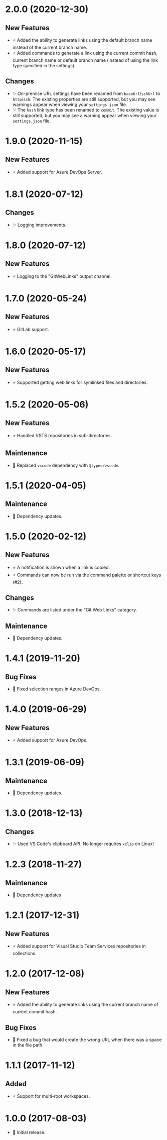 # 2.0.0 (2020-12-30)

## New Features

-   ⭐ Added the ability to generate links using the default branch name instead of the current branch name.
-   ⭐ Added commands to generate a link using the current commit hash, current branch name or default branch name (instead of using the link type specified in the settings).

## Changes

-   ✨ On-premise URL settings have been renamed from `baseUrl`/`sshUrl` to `http`/`ssh`. The existing properties are still supported, but you may see warnings appear when viewing your `settings.json` file.
-   ✨ The `hash` link type has been renamed to `commit`. The existing value is still supported, but you may see a warning appear when viewing your `settings.json` file.

# 1.9.0 (2020-11-15)

## New Features

-   ⭐ Added support for Azure DevOps Server.

# 1.8.1 (2020-07-12)

## Changes

-   ✨ Logging improvements.

# 1.8.0 (2020-07-12)

## New Features

-   ⭐ Logging to the "GitWebLinks" output channel.

# 1.7.0 (2020-05-24)

## New Features

-   ⭐ GitLab support.

# 1.6.0 (2020-05-17)

## New Features

-   ⭐ Supported getting web links for symlinked files and directories.

# 1.5.2 (2020-05-06)

## New Features

-   ⭐ Handled VSTS repositories in sub-directories.

## Maintenance

-   🔨 Replaced `vscode` dependency with `@types/vscode`.

# 1.5.1 (2020-04-05)

## Maintenance

-   🔨 Dependency updates.

# 1.5.0 (2020-02-12)

## New Features

-   ⭐ A notification is shown when a link is copied.
-   ⭐ Commands can now be run via the command palette or shortcut keys (#2).

## Changes

-   ✨ Commands are listed under the "Git Web Links" category.

## Maintenance

-   🔨 Dependency updates.

# 1.4.1 (2019-11-20)

## Bug Fixes

-   🐛 Fixed selection ranges in Azure DevOps.

# 1.4.0 (2019-06-29)

## New Features

-   ⭐ Added support for Azure DevOps.

# 1.3.1 (2019-06-09)

## Maintenance

-   🔨 Dependency updates.

# 1.3.0 (2018-12-13)

## Changes

-   ✨ Used VS Code's clipboard API. No longer requires `xclip` on Linux!

# 1.2.3 (2018-11-27)

## Maintenance

-   🔨 Dependency updates

# 1.2.1 (2017-12-31)

## New Features

-   ⭐ Added support for Visual Studio Team Services repositories in collections.

# 1.2.0 (2017-12-08)

## New Features

-   ⭐ Added the ability to generate links using the current branch name of current commit hash.

## Bug Fixes

-   🐛 Fixed a bug that would create the wrong URL when there was a space in the file path.

# 1.1.1 (2017-11-12)

## Added

-   ⭐ Support for multi-root workspaces.

# 1.0.0 (2017-08-03)

-   🎉 Initial release.
